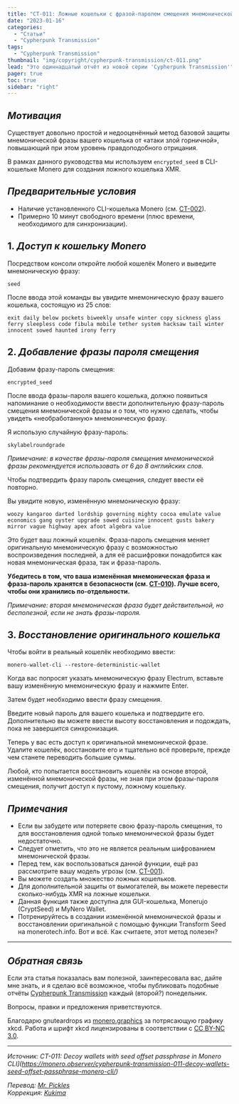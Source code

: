 ```yaml
---
title: "CT-011: Ложные кошельки с фразой-паролем смещения мнемонической фразы в CLI-кошельке Monero"
date: "2023-01-16"
categories:
  - "Статьи"
  - "Cypherpunk Transmission"
tags:
  - "Cypherpunk Transmission"
thumbnail: "img/copyright/cypherpunk-transmission/ct-011.png"
lead: "Это одиннадцатый отчёт из новой серии 'Cypherpunk Transmission'"
pager: true
toc: true
sidebar: "right"
---
```


## _Мотивация_

Существует довольно простой и недооценённый метод базовой защиты мнемонической фразы вашего кошелька от «атаки злой горничной», повышающий при этом уровень правдоподобного отрицания.

В рамках данного руководства мы используем `encrypted_seed` в CLI-кошельке Monero для создания ложного кошелька XMR.

## _Предварительные условия_

- Наличие установленного CLI-кошелька Monero (см. [CT-002](https://xmr.ru/copyright/cypherpunk-transmission/ct-002/)).
- Примерно 10 минут свободного времени (плюс времени, необходимого для синхронизации).

## 1. _Доступ к кошельку Monero_

Посредством консоли откройте любой кошелёк Monero и выведите мнемоническую фразу:

```
seed
```

После ввода этой команды вы увидите мнемоническую фразу вашего кошелька, состоящую из 25 слов:

```
exit daily below pockets biweekly unsafe winter copy sickness glass ferry sleepless code fibula mobile tether system hacksaw tail winter innocent sowed haunted irony ferry
```

## 2. _Добавление фразы пароля смещения_

Добавим фразу-пароль смещения:

```
encrypted_seed
```

После ввода фразы-пароля вашего кошелька, должно появиться напоминание о необходимости ввести дополнительную фразу-пароль смещения мнемонической фразы и о том, что нужно сделать, чтобы увидеть «необработанную» мнемоническую фразу.

Я использую случайную фразу-пароль:

```
skylabelroundgrade
```

_Примечание: в качестве фразы-пароля смещения мнемонической фразы рекомендуется использовать от 6 до 8 английских слов._

Чтобы подтвердить фразу пароль смещения, следует ввести её повторно.

Вы увидите новую, изменённую мнемоническую фразу:

```
woozy kangaroo darted lordship governing mighty cocoa emulate value economics gang oyster upgrade sowed cuisine innocent gusts bakery mirror vague highway apex afoot algebra value
```

Это будет ваш ложный кошелёк. Фраза-пароль смещения меняет оригинальную мнемоническую фразу с возможностью воспроизведения последней, а для её расшифровки понадобится как новая мнемоническая фраза, так и фраза-пароль.

**Убедитесь в том, что ваша изменённая мнемоническая фраза и фраза-пароль хранятся в безопасности (см. [CT-010](https://xmr.ru/copyright/cypherpunk-transmission/ct-010/)). Лучше всего, чтобы они хранились по-отдельности.**

_Примечание: вторая мнемоническая фраза будет действительной, но бесполезной, если не знать фразы-пароля._

## 3. _Восстановление оригинального кошелька_

Чтобы войти в реальный кошелёк необходимо ввести:

```
monero-wallet-cli --restore-deterministic-wallet
```

Когда вас попросят указать мнемоническую фразу Electrum, вставьте вашу изменённую мнемоническую фразу и нажмите Enter.

Затем будет необходимо ввести фразу смещения.

Введите новый пароль для вашего кошелька и подтвердите его. Дополнительно вы можете ввести высоту восстановления и подождать, пока не завершится синхронизация.

Теперь у вас есть доступ к оригинальной мнемонической фразе. Удалите кошелёк, восстановите его и тщательно всё проверьте, прежде чем станете переводить большие суммы.

Любой, кто попытается восстановить кошелёк на основе второй, изменённой мнемонической фразы, не зная при этом фразы-пароля смещения, получит доступ к пустому, ложному кошельку.

## _Примечания_

- Если вы забудете или потеряете свою фразу-пароль смещения, то для восстановления одной только мнемонической фразы будет недостаточно.
- Следует отметить, что это не является реальным шифрованием мнемонической фразы.
- Перед тем, как воспользоваться данной функции, ещё раз рассмотрите вашу модель угрозы (см. [CT-001](https://xmr.ru/copyright/cypherpunk-transmission/ct-001/)).
- Вы можете создать множество ложных кошельков.
- Для дополнительной защиты от вымогателей, вы можете перевести сколько-нибудь XMR на ложные кошельки.
- Данная функция также доступна для GUI-кошелька, Monerujo (CryptSeed) и MyNero Wallet.
- Потренируйтесь в создании изменённой мнемонической фразы и восстановлении оригинальной с помощью функции Transform Seed на monerotech.info.
Вот и всё. Как считаете, этот метод полезен?

---

## _Обратная связь_

Если эта статья показалась вам полезной, заинтересовала вас, дайте мне знать, и я сделаю всё возможное, чтобы публиковать подобные отчёты [Cypherpunk Transmission](https://monero.observer/tag/CT/) каждый (второй?) понедельник.

Вопросы, правки и предложения приветствуются.

Благодарю gnuteardrops из [monero.graphics](https://monero.graphics/) за потрясающую графику xkcd. Работа и шрифт xkcd лицензированы в соответствии с [CC BY-NC 3.0](https://github.com/ipython/xkcd-font/blob/master/LICENSE).

---

_Источник: CT-011: Decoy wallets with seed offset passphrase in Monero CLI](https://monero.observer/cypherpunk-transmission-011-decoy-wallets-seed-offset-passphrase-monero-cli/)_

_Перевод: [Mr. Pickles](https://t.me/v1docq47)_  
_Коррекция: [Kukima](https://t.me/Kukima)_
